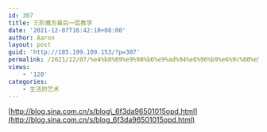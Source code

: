 ```yaml
---
id: 307
title: 三阶魔方最后一层教学
date: '2021-12-07T16:42:10+08:00'
author: Aaron
layout: post
guid: 'http://185.199.109.153/?p=307'
permalink: /2021/12/07/%e4%b8%89%e9%98%b6%e9%ad%94%e6%96%b9%e6%9c%80%e5%90%8e%e4%b8%80%e5%b1%82%e6%95%99%e5%ad%a6/
views:
    - '120'
categories:
    - 生活的艺术
---
```


[http://blog.sina.com.cn/s/blog\_6f3da96501015opd.html](http://blog.sina.com.cn/s/blog_6f3da96501015opd.html)

